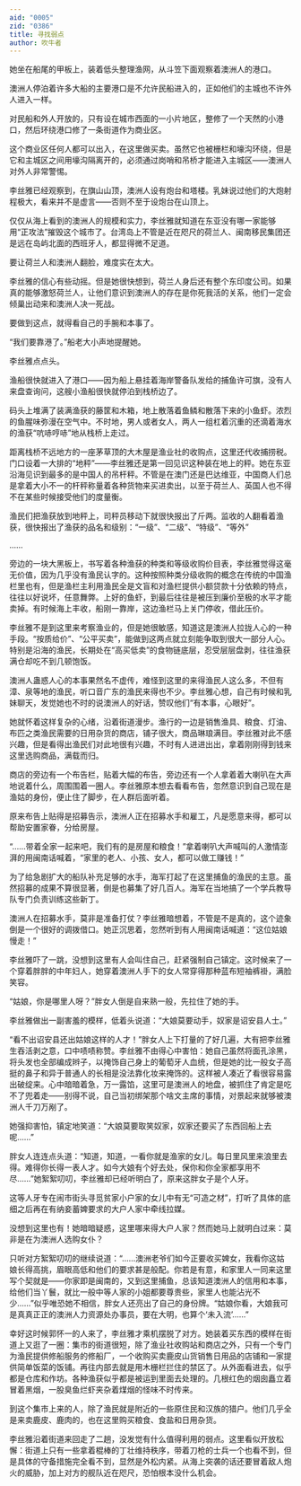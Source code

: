 ```yaml
---
aid: "0005"
zid: "0386"
title: 寻找弱点
author: 吹牛者
---
```


她坐在船尾的甲板上，装着低头整理渔网，从斗笠下面观察着澳洲人的港口。

澳洲人停泊着许多大船的主要港口是不允许民船进入的，正如他们的主城也不许外人进入一样。

对民船和外人开放的，只有设在城市西面的一小片地区，整修了一个天然的小港口，然后环绕港口修了一条街道作为商业区。

这个商业区任何人都可以出入，在这里做买卖。虽然它也被栅栏和壕沟环绕，但是它和主城区之间用壕沟隔离开的，必须通过岗哨和吊桥才能进入主城区——澳洲人对外人非常警惕。

李丝雅已经观察到，在旗山山顶，澳洲人设有炮台和塔楼。乳妹说过他们的大炮射程极大，看来并不是虚言——否则不至于设炮台在山顶上。

仅仅从海上看到的澳洲人的规模和实力，李丝雅就知道在东亚没有哪一家能够用“正攻法”摧毁这个城市了。台湾岛上不管是近在咫尺的荷兰人、闽南移民集团还是远在岛屿北面的西班牙人，都显得微不足道。

要让荷兰人和澳洲人翻脸，难度实在太大。

李丝雅的信心有些动摇。但是她很快想到，荷兰人身后还有整个东印度公司。如果真的能够激怒荷兰人，让他们意识到澳洲人的存在是你死我活的关系，他们一定会倾巢出动来和澳洲人决一死战。

要做到这点，就得看自己的手腕和本事了。

“我们要靠港了。”船老大小声地提醒她。

李丝雅点点头。

渔船很快就进入了港口——因为船上悬挂着海岸警备队发给的捕鱼许可旗，没有人来盘查询问，这艘小渔船很快就停泊到栈桥边了。

码头上堆满了装满渔获的藤筐和木箱，地上散落着鱼鳞和散落下来的小鱼虾。浓烈的鱼腥味弥漫在空气中。不时地，男人或者女人，两人一组杠着沉重的还滴着海水的渔获“吭哧哼哧”地从栈桥上走过。

距离栈桥不远地方的一座茅草顶的大木屋是渔业社的收购点，这里还代收捕捞税。门口设着一大排的“地秤”——李丝雅还是第一回见识这种装在地上的秤。她在东亚沿海见识到最多的是中国人的吊杆秤。不管是在澳门还是巴达维亚，中国商人们总是拿着大小不一的杆秤称量着各种货物来买进卖出，以至于荷兰人、英国人也不得不在某些时候接受他们的度量衡。

渔民们把渔获放到地秤上，司秤员移动下就很快报出了斤两。监收的人翻看着渔获，很快报出了渔获的品名和级别：“一级”、“二级”、“特级”、“等外”

……

旁边的一块大黑板上，书写着各种渔获的种类和等级收购价目表，李丝雅觉得这毫无价值，因为几乎没有渔民认字的。这种按照种类分级收购的概念在传统的中国渔栏里也有，但是渔栏主利用渔民全是文盲和对渔栏提供小额贷款十分依赖的特点，往往以好说坏，任意舞弊。上好的鱼虾，到最后往往是被压到廉价至极的水平才能卖掉。有时候海上丰收，船刚一靠岸，这边渔栏马上关门停收，借此压价。

李丝雅不是到这里来考察渔业的，但是她很敏感，知道这是澳洲人拉拢人心的一种手段。“按质给价”、“公平买卖”，能做到这两点就立刻能争取到很大一部分人心。特别是沿海的渔民，长期处在“高买低卖”的食物链底层，忍受层层盘剥，往往渔获满仓却吃不到几顿饱饭。

澳洲人蛊惑人心的本事果然名不虚传，难怪到这里的来得渔民人这么多，不但有漳、泉等地的渔民，听口音广东的渔民来得也不少。李丝雅心想，自己有时候和乳妹聊天，发觉她也不时的说澳洲人的好话，赞叹他们“有本事，心眼好”。

她就怀着这样复杂的心绪，沿着街道漫步。渔行的一边是销售渔具、粮食、灯油、布匹之类渔民需要的日用杂货的商店，铺子很大，商品琳琅满目。李丝雅对此不感兴趣，但是看得出渔民们对此地很有兴趣，不时有人进进出出，拿着刚刚得到钱来这里选购商品，满载而归。

商店的旁边有一个布告栏，贴着大幅的布告，旁边还有一个人拿着着大喇叭在大声地说着什么，周围围着一圈人。李丝雅原本想去看看布告，忽然意识到自己现在是渔姑的身份，便止住了脚步，在人群后面听着。

原来布告上贴得是招募告示，澳洲人正在招募水手和雇工，凡是愿意来得，都可以帮助安置家眷，分给房屋。

“……带着全家一起来吧，我们有的是房屋和粮食！”拿着喇叭大声喊叫的人激情澎湃的用闽南话喊着，“家里的老人、小孩、女人，都可以做工赚钱！”

为了给急剧扩大的船队补充足够的水手，海军打起了在这里捕鱼的渔民的主意。虽然招募的成果不算很显著，倒是也募集了好几百人。海军在当地搞了一个学兵教导队专门负责训练这些新丁。

澳洲人在招募水手，莫非是准备打仗？李丝雅暗想着，不管是不是真的，这个迹象倒是一个很好的调拨借口。她正沉思着，忽然听到有人用闽南话喊道：“这位姑娘慢走！”

李丝雅吓了一跳，没想到这里有人会叫住自己，赶紧强制自己镇定。这时候来了一个穿着胖胖的中年妇人，她穿着澳洲人手下的女人常穿得那种蓝布短袖裤褂，满脸笑容。

“姑娘，你是哪里人呀？”胖女人倒是自来熟一般，先拉住了她的手。

李丝雅做出一副害羞的模样，低着头说道：“大娘莫要动手，奴家是诏安县人士。”

“看不出诏安县还出姑娘这样的人才！”胖女人上下打量的了好几遍，大有把李丝雅生吞活剥之意，口中啧啧称赞。李丝雅不由得心中害怕：她自己虽然将面孔涂黑，将头发也全部编成辫子，以掩饰自己身上的葡萄牙人血统，但是她的比一般女子高挺的鼻子和异于普通人的长相是没法靠化妆来掩饰的。这样被人凑近了看很容易露出破绽来。心中暗暗着急，万一露馅，这里可是澳洲人的地盘，被抓住了肯定是吃不了兜着走——别得不说，自己当初绑架那个啥文主席的事情，对景起来就够被澳洲人千刀万剐了。

她强抑害怕，镇定地笑道：“大娘莫要取笑奴家，奴家还要买了东西回船上去呢……”

胖女人连连点头道：“知道，知道，一看你就是渔家的女儿。每日里风里来浪里去得。难得你长得一表人才。如今大娘有个好去处，保你和你全家都享用不尽……”她絮絮叨叨，李丝雅却已经听明白了，原来这胖女子是个人牙。

这等人牙专在闹市街头寻觅贫家小户家的女儿中有无“可造之材”，打听了具体的底细之后再在有纳妾蓄婢要求的大户人家中牵线拉媒。

没想到这里也有！她暗暗疑惑，这里哪来得大户人家？然而她马上就明白过来：莫非是在为澳洲人选购女仆？

只听对方絮絮叨叨的继续说道：“……澳洲老爷们如今正要收买婢女，我看你这姑娘长得高挑，眉眼高低和他们的要求甚是般配。你若是有意，和家里人一同来这里写个契就是——你家即是闽南的，又到这里捕鱼，总该知道澳洲人的信用和本事，给他们当丫鬟，就比一般中等人家的小姐都要尊贵些，家里人也能沾光不少……”似乎唯恐她不相信，胖女人还亮出了自己的身份牌。“姑娘你看，大娘我可是真真正正的澳洲人力资源处办事员，要在大明，也算个‘未入流’……”

幸好这时候郭怀一的人来了，李丝雅才乘机摆脱了对方。她装着买东西的模样在街道上又逛了一圈：集市的街道很短，除了渔业社收购站和商店之外，只有一个专门为渔民提供修船服务的修船厂，一个收购买卖鹿皮山货销售日用品的店铺和一家提供简单饭菜的饭铺。再往内部去就是用木栅栏拦住的禁区了。从外面看进去，似乎都是仓库和作坊。各种渔获似乎都是被运到里面去处理的。几根红色的烟囱矗立着冒着黑烟，一股臭鱼烂虾夹杂着煤烟的怪味不时传来。

到这个集市上来的人，除了渔民就是附近的一些原住民和汉族的猎户。他们几乎全是来卖鹿皮、鹿肉的，也在这里购买粮食、食盐和日用杂货。

李丝雅沿着街道来回走了二趟，没发觉有什么值得利用的弱点。这里看似开放松懈：街道上只有一些拿着棍棒的丁壮维持秩序，带着刀枪的士兵一个也看不到，但是具体的守备措施完全看不到，显然是外松内紧。从海上突袭的话还要冒着敌人炮火的威胁，加上对方的舰队近在咫尺，恐怕根本没什么机会。
